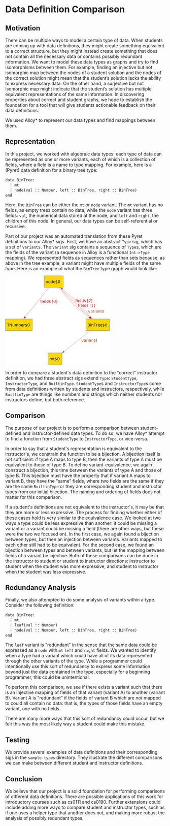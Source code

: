 # Data Definition Comparison

## Motivation

There can be multiple ways to model a certain type of data. When students are
coming up with data definitions, they might create something equivalent to a
correct structure, but they might instead create something that does not contain
all the necessary data or contains possibly redundant information. We want to
model these data types as graphs and try to find isomorphisms between them. For
example, finding an injective but not isomorphic map between the nodes of a
student solution and the nodes of the correct solution might mean that the
student’s solution lacks the ability to express necessary data. On the other
hand, a surjective but not isomorphic map might indicate that the student’s
solution has multiple equivalent representations of the same information. In
discovering properties about correct and student graphs, we hope to establish
the foundation for a tool that will give students actionable feedback on their
data definitions.

We used Alloy\* to represent our data types and find mappings between them.

## Representation

In this project, we worked with algebraic data types: each type of data can be
represented as one or more variants, each of which is a collection of fields,
where a field is a name to type mapping. For example, here is a (Pyret) data
definition for a binary tree type:

```
data BinTree:
  | mt
  | node(val :: Number, left :: BinTree, right :: BinTree)
end
```

Here, the `BinTree` can be either the `mt` or `node` variant. The `mt` variant
has no fields, as empty trees contain no data, while the `node` variant has
three fields: `val`, the numerical data stored at the node, and `left` and
`right`, the children of this node. In general, our data types can be
self-referential or recursive.

Part of our project was an automated translation from these Pyret definitions
to our Alloy\* sigs. First, we have an abstract `Type` sig, which has a set
of `Variant`s. The `Variant` sig contains a sequence of `Type`s, which are the
fields of the variant (a sequence in Alloy is a functional `Int->Type` mapping).
We represented fields as sequences rather than sets because, as above in the
tree example, a variant might have multiple fields of the same type. Here is
an example of what the `BinTree` type graph would look like:

![BinTree graph](example_graph.png)

In order to compare a student's data definition to the "correct" instructor
definition, we had three abstract sigs extend `Type`: `StudentType`,
`InstructorType`, and `BuiltinType`. `StudentType`s and `InstructorType`s come
from data definitions written by students and instructors, respectively, while
`BuiltinType` are things like numbers and strings which neither students nor
instructors define, but both reference.

## Comparison

The purpose of our project is to perform a comparison between student-defined
and instructor-defined data types. To do so, we have Alloy\* attempt to find
a function from `StudentType` to `InstructorType`, or vice-versa.

In order to say that a student's representation is equivalent to the
instructor's, we constrain the function to be a bijection. A bijection itself
is not sufficient: if type A maps to type B, then the variants of type A must
be equivalent to those of type B. To define variant-equivalence, we again
construct a bijection, this time between the variants of type A and those of
type B. This bijection must have the property that if variant A maps to variant
B, they have the "same" fields, where two fields are the same if they are the
same `BuiltinType` or they are corresponding student and instructor types from
our initial bijection. The naming and ordering of fields does not matter for
this comparison.

If a student's definitions are not equivalent to the instructor's, it may be
that they are more or less expressive. The process for finding whether either of
these cases hold is very similar to the equivalence case. We looked at two ways
a type could be less expressive than another: it could be missing a variant or
a variant could be missing a field (there are other ways, but these were the two
we focused on). In the first case, we again found a bijection between types,
but then an injection between variants. Variants mapped to each other still had
to be equivalent. For the second case, we found an bijection between types and
between variants, but let the mapping between fields of a variant be injective.
Both of these comparisons can be done in the instructor to student or student
to instructor directions: instructor to student when the student was more
expressive, and student to instructor when the student was less expressive.

## Redundancy Analysis

Finally, we also attempted to do some analysis of variants within a type.
Consider the following definition:

```
data BinTree:
  | mt
  | leaf(val :: Number)
  | node(val :: Number, left :: BinTree, right :: BinTree)
end
```

The `leaf` variant is "redundant" in the sense that the same data could be
expressed as a `node` with `mt` `left` and `right` fields. We wanted to identify
when a type had a variant which could have all of its data represented through
the other variants of the type. While a programmer could intentionally use this
sort of redundancy to express some information beyond just the data contained in
the type, especially for a beginning programmer, this could be unintentional.

To perform this comparison, we see if there exists a variant such that there is
an injective mapping of fields of that variant (variant A) to another (variant
B). Variant A is "redundant" if the fields of variant B which are _not_ mapped
to could all contain no data: that is, the types of those fields have an empty
variant, one with no fields.

There are many more ways that this sort of redundancy could occur, but we felt
this was the most likely way a student could make this mistake.

## Testing

We provide several examples of data definitions and their corresponding sigs in
the `sample-types` directory. They illustrate the different comparisons we can
make between different student and instructor definitions.

## Conclusion

We believe that our project is a solid foundation for performing comparisons of
different data definitions. There are possible applications of this work for
introductory courses such as cs0111 and cs0190. Further extensions could include
adding more ways to compare student and instructor types, such as if one uses a
helper type that another does not, and making more robust the analysis of
possibly redundant types.
